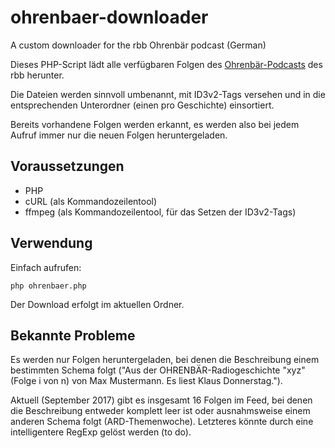 # ohrenbaer-downloader
A custom downloader for the rbb Ohrenbär podcast (German)

Dieses PHP-Script lädt alle verfügbaren Folgen des [Ohrenbär-Podcasts](https://www.ohrenbaer.de/podcast/podcast.html) des rbb herunter.

Die Dateien werden sinnvoll umbenannt, mit ID3v2-Tags versehen und in die entsprechenden Unterordner (einen pro Geschichte) einsortiert.

Bereits vorhandene Folgen werden erkannt, es werden also bei jedem Aufruf immer nur die neuen Folgen heruntergeladen.

## Voraussetzungen

  * PHP
  * cURL (als Kommandozeilentool)
  * ffmpeg (als Kommandozeilentool, für das Setzen der ID3v2-Tags)
  
## Verwendung

Einfach aufrufen:

    php ohrenbaer.php
    
Der Download erfolgt im aktuellen Ordner.

## Bekannte Probleme

Es werden nur Folgen heruntergeladen, bei denen die Beschreibung einem bestimmten Schema folgt ("Aus der OHRENBÄR-Radiogeschichte "xyz" (Folge i von n) von Max Mustermann. Es liest Klaus Donnerstag.").

Aktuell (September 2017) gibt es insgesamt 16 Folgen im Feed, bei denen die Beschreibung entweder komplett leer ist oder ausnahmsweise einem anderen Schema folgt (ARD-Themenwoche). Letzteres könnte durch eine intelligentere RegExp gelöst werden (to do).
